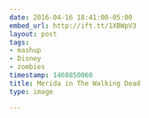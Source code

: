```yaml
---
date: 2016-04-16 18:41:00-05:00
embed_url: http://ift.tt/1XBWpV3
layout: post
tags:
- mashup
- Disney
- zombies
timestamp: 1460850060
title: Merida in The Walking Dead
type: image

---
```

